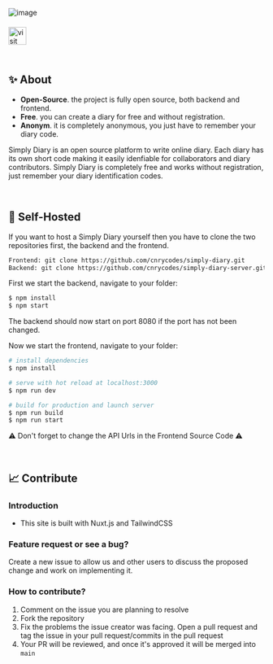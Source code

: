 ![image](https://github.com/cnrycodes/simply-diary/blob/master/header.png?raw=true)


<p style="margin: 20px 0 10px">
  <a href="https://simply-diary.xyz/" target="_blank" style='margin-right:0px; margin-top:15px'>
    <img align="center" src="https://github.com/cnrycodes/simply-diary/blob/master/visit-website.png?raw=true" alt="visit" height="35px" />
  </a>
</p>

<br />

## ✨ About

- **Open-Source**. the project is fully open source, both backend and frontend.
- **Free**. you can create a diary for free and without registration.
- **Anonym**. it is completely anonymous, you just have to remember your diary code.

Simply Diary is an open source platform to write online diary. Each diary has its own short code making it easily idenfiable for collaborators and diary contributors. Simply Diary is completely free and works without registration, just remember your diary identification codes.

<br />

## 🚀 Self-Hosted
If you want to host a Simply Diary yourself then you have to clone the two repositories first, the backend and the frontend. 

```sh
Frontend: git clone https://github.com/cnrycodes/simply-diary.git
Backend: git clone https://github.com/cnrycodes/simply-diary-server.git
```

First we start the backend, navigate to your folder:

```sh
$ npm install
$ npm start
```

The backend should now start on port 8080 if the port has not been changed.

Now we start the frontend, navigate to your folder:

```sh
# install dependencies
$ npm install

# serve with hot reload at localhost:3000
$ npm run dev

# build for production and launch server
$ npm run build
$ npm run start

```

⚠️ Don't forget to change the API Urls in the Frontend Source Code ⚠️

<br />

## 📈 Contribute

### Introduction

- This site is built with Nuxt.js and TailwindCSS

### Feature request or see a bug?

Create a new issue to allow us and other users to discuss the proposed change and work on implementing it.

### How to contribute?

1. Comment on the issue you are planning to resolve
2. Fork the repository
3. Fix the problems the issue creator was facing. Open a pull request and tag the issue in your pull request/commits in the pull request
4. Your PR will be reviewed, and once it's approved it will be merged into `main`
